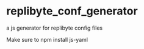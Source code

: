# replibyte_conf_generator
 a js generator for replibyte config files

Make sure to npm install js-yaml